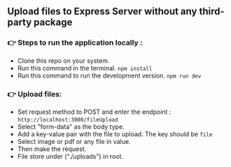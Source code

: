 ## Upload files to Express Server without any third-party package

### 👉 Steps to run the application locally :
- Clone this repo on your system.
- Run this command in the terminal. ```npm install```
- Run this command to run the development version. ```npm run dev```

### 👉 Upload files:
- Set request method to POST and enter the endpoint :
 ```http://localhost:3000/fileUpload``` 
- Select "form-data" as the body type.
- Add a key-value pair with the file to upload. The key should be ```file```
- Select image or pdf or any file in value.
- Then make the request.
- File store under ("./uploads") in root.